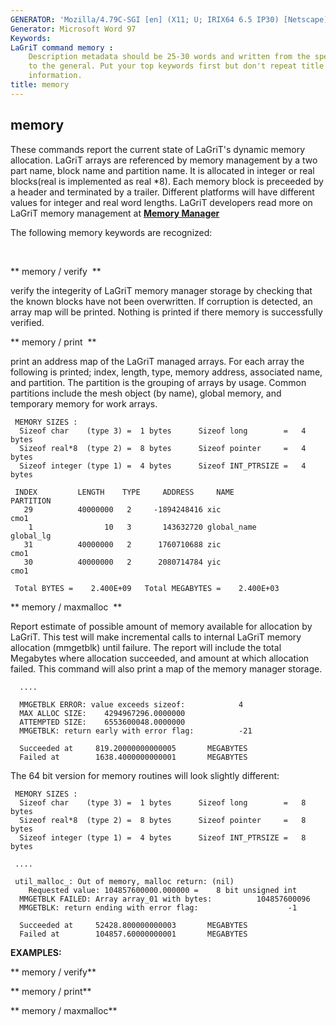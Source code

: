 ```yaml
---
GENERATOR: 'Mozilla/4.79C-SGI [en] (X11; U; IRIX64 6.5 IP30) [Netscape]'
Generator: Microsoft Word 97
Keywords:  
LaGriT command memory : 
    Description metadata should be 25-30 words and written from the specific
    to the general. Put your top keywords first but don't repeat title
    information.
title: memory
---
```





memory
------

These commands report the current state of LaGriT's dynamic memory
allocation. LaGriT arrays are referenced by memory management by a two
part name, block name and partition name. It is allocated in integer or
real blocks(real is implemented as real
*8). Each memory block is
preceeded by a header and terminated by a trailer. Different platforms
will have different values for integer and real word lengths. LaGriT
developers read more on LaGriT memory management at **[Memory
Manager](../memmang.md)**





The following memory keywords are recognized:


  

 ** memory / verify  **

 verify the integerity of LaGriT memory manager storage by checking
 that the known blocks have not been overwritten. If corruption is
 detected, an array map will be printed. Nothing is printed if there
 memory is successfully verified.

 

 

 ** memory / print  **

 print an address map of the LaGriT managed arrays. For each array the
 following is printed; index, length, type, memory address, associated
 name, and partition. The partition is the grouping of arrays by usage.
 Common partitions include the mesh object (by name), global memory,
 and temporary memory for work arrays.


     MEMORY SIZES : 
      Sizeof char    (type 3) =  1 bytes      Sizeof long        =   4 bytes
      Sizeof real*8  (type 2) =  8 bytes      Sizeof pointer     =   4 bytes
      Sizeof integer (type 1) =  4 bytes      Sizeof INT_PTRSIZE =   4 bytes

     INDEX         LENGTH    TYPE     ADDRESS     NAME                           PARTITION
       29          40000000   2     -1894248416 xic                              cmo1    
        1                10   3       143632720 global_name                      global_lg
       31          40000000   2      1760710688 zic                              cmo1    
       30          40000000   2      2080714784 yic                              cmo1   

     Total BYTES =    2.400E+09   Total MEGABYTES =    2.400E+03

 

 

 ** memory / maxmalloc  **

 Report estimate of possible amount of memory available for allocation
 by LaGriT. This test will make incremental calls to internal LaGriT
 memory allocation (mmgetblk) until failure. The report will include
 the total Megabytes where allocation succeeded, and amount at which
 allocation failed. This command will also print a map of the memory
 manager storage.

      .... 

      MMGETBLK ERROR: value exceeds sizeof:            4
      MAX ALLOC SIZE:    4294967296.0000000     
      ATTEMPTED SIZE:    6553600048.0000000     
      MMGETBLK: return early with error flag:          -21
       
      Succeeded at     819.20000000000005       MEGABYTES
      Failed at        1638.4000000000001       MEGABYTES

      

 

 The 64 bit version for memory routines will look slightly different:


     MEMORY SIZES : 
      Sizeof char    (type 3) =  1 bytes      Sizeof long        =   8 bytes
      Sizeof real*8  (type 2) =  8 bytes      Sizeof pointer     =   8 bytes
      Sizeof integer (type 1) =  4 bytes      Sizeof INT_PTRSIZE =   8 bytes

     ....

     util_malloc_: Out of memory, malloc return: (nil) 
        Requested value: 104857600000.000000 =    8 bit unsigned int 
      MMGETBLK FAILED: Array array_01 with bytes:          104857600096
      MMGETBLK: return ending with error flag:                    -1
       
      Succeeded at     52428.800000000003       MEGABYTES
      Failed at        104857.60000000001       MEGABYTES





**EXAMPLES:**



** memory / verify**

** memory / print**

** memory / maxmalloc**
